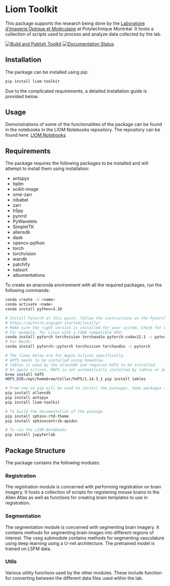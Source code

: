 # Liom Toolkit

This package supports the research being done by the [Laboratoire d’Imagerie Optique et Moléculaire](https://liom.ca) at
Polytechnique Montréal. It hosts a collection of scripts used to process and analyze data collected by the lab.

[![Build and Publish Toolkit](https://github.com/LIOMLab/liom-toolkit/actions/workflows/main.yml/badge.svg)](https://github.com/LIOMLab/liom-toolkit/actions/workflows/main.yml) [![Documentation Status](https://readthedocs.org/projects/liom-toolkit/badge/?version=latest)](https://liom-toolkit.readthedocs.io/en/latest/?badge=latest)

## Installation

The package can be installed using pip:

```bash
pip install liom-toolkit
```

Due to the complicated requirements, a detailed installation guide is provided below.

## Usage

Demonstrations of some of the functionalities of the package can be found in the notebooks in the LIOM Notebooks repository.
The repository can be found here: [LIOM Notebooks](https://github.com/LIOMLab/liom-notebooks)

## Requirements

The package requires the following packages to be installed and will attempt to install them using installation:

- antspyx
- tqdm
- scikit-image
- ome-zarr
- nibabel
- zarr
- h5py
- pynrrd
- PyWavelets
- SimpleITK
- allensdk
- dask
- opencv-python
- torch
- torchvision
- wandb
- patchify
- natsort
- albumentations

To create an anaconda environment with all the required packages, run the following commands:

```bash
conda create -n <name>
conda activate <name>
conda install python=3.10

# Install Pytorch at this point, follow the instructions on the Pytorch website:
# https://pytorch.org/get-started/locally/
# Make sure the right version is installed for your system. Check for CUDA compatibility.
# For example, for Linux with a CUDA compatible GPU:
conda install pytorch torchvision torchaudio pytorch-cuda=12.1 -c pytorch -c nvidia
# For MacOS:
conda install pytorch::pytorch torchvision torchaudio -c pytorch

# The lines below are for Apple Silicon specifically. 
# Hdf5 needs to be installed using homebrew.
# Tables is used by the allenSDK and requires hdf5 to be installed.
# On apple silicon, HDF5 is not automatically installed by tables or detected on the system.
brew install hdf5
HDF5_DIR=/opt/homebrew/Cellar/hdf5/1.14.3_1 pip install tables

# From now on pip will be used to install the packages. Some packages are not available on conda, or are out of date.
pip install allensdk
pip install antspyx
pip install liom-toolkit

# To build the documentation of the package
pip install sphinx-rtd-theme
pip install sphinxcontrib-apidoc

# To run the LIOM Notebooks
pip install jupyterlab
```

## Package Structure

The package contains the following modules:

### Registration

The registration module is concerned with performing registration on brain imagery. It hosts a collection of scripts for
registering mouse brains to the Allen Atlas as well as functions for creating brain templates to use in registration.

### Segmentation

The segmentation module is concerned with segmenting brain imagery. It contains methods for segmenting brain images into
different regions of interest. The vseg submodule contains methods for segmenting vasculature using deep learning using
a U-net architecture. The pretrained model is trained on LSFM data.

### Utils

Various utility functions used by the other modules. These include function for converting between the different data
files used within the lab.
